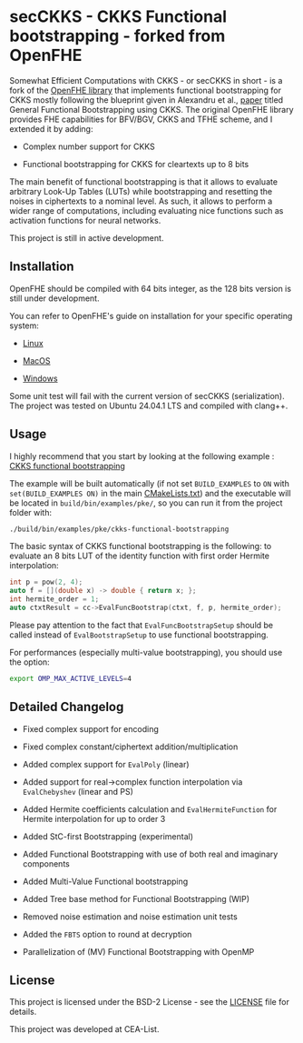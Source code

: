 secCKKS - CKKS Functional bootstrapping - forked from OpenFHE
===================================

Somewhat Efficient Computations with CKKS - or secCKKS in short - is a fork of the [OpenFHE library](https://github.com/openfheorg/openfhe-development/) that implements functional bootstrapping for CKKS mostly following the blueprint given in Alexandru et al., [paper](https://eprint.iacr.org/2024/1623}) titled General Functional Bootstrapping using CKKS.
The original OpenFHE library provides FHE capabilities for BFV/BGV, CKKS and TFHE scheme, and I extended it by adding:

- Complex number support for CKKS

- Functional bootstrapping for CKKS for cleartexts up to 8 bits

The main benefit of functional bootstrapping is that it allows to evaluate arbitrary Look-Up Tables (LUTs) while bootstrapping and resetting the noises in ciphertexts to a nominal level. As such, it allows to perform a wider range of computations, including evaluating nice functions such as activation functions for neural networks.

This project is still in active development.

## Installation

OpenFHE should be compiled with 64 bits integer, as the 128 bits version is still under development.

You can refer to OpenFHE's guide on installation for your specific operating system:

- [Linux](https://openfhe-development.readthedocs.io/en/latest/sphinx_rsts/intro/installation/linux.html)

- [MacOS](https://openfhe-development.readthedocs.io/en/latest/sphinx_rsts/intro/installation/macos.html)

- [Windows](https://openfhe-development.readthedocs.io/en/latest/sphinx_rsts/intro/installation/windows.html)

Some unit test will fail with the current version of secCKKS (serialization).
The project was tested on Ubuntu 24.04.1 LTS and compiled with clang++.

## Usage

I highly recommend that you start by looking at the following example : [CKKS functional bootstrapping](src/pke/examples/ckks-functional-bootstrapping.cpp)

The example will be built automatically (if not set `BUILD_EXAMPLES` to `ON` with `set(BUILD_EXAMPLES ON)` in the main [CMakeLists.txt](CMakeLists.txt)) and the executable will be located in `build/bin/examples/pke/`, so you can run it from the project folder with:
```bash
./build/bin/examples/pke/ckks-functional-bootstrapping
```

The basic syntax of CKKS functional bootstrapping is the following: to evaluate an 8 bits LUT of the identity function with first order Hermite interpolation:
```c++
int p = pow(2, 4);
auto f = [](double x) -> double { return x; };
int hermite_order = 1;
auto ctxtResult = cc->EvalFuncBootstrap(ctxt, f, p, hermite_order);
```

Please pay attention to the fact that `EvalFuncBootstrapSetup` should be called instead of `EvalBootstrapSetup` to use functional bootstrapping.

For performances (especially multi-value bootstrapping), you should use the option:
```bash
export OMP_MAX_ACTIVE_LEVELS=4
```

## Detailed Changelog

- Fixed complex support for encoding

- Fixed complex constant/ciphertext addition/multiplication

- Added complex support for `EvalPoly` (linear)

- Added support for real->complex function interpolation via `EvalChebyshev` (linear and PS)

- Added Hermite coefficients calculation and `EvalHermiteFunction` for Hermite interpolation for up to order 3

- Added StC-first Bootstrapping (experimental)

- Added Functional Bootstrapping with use of both real and imaginary components

- Added Multi-Value Functional bootstrapping

- Added Tree base method for Functional Bootstrapping (WIP)

- Removed noise estimation and noise estimation unit tests

- Added the `FBTS` option to round at decryption

- Parallelization of (MV) Functional Bootstrapping with OpenMP

## License

This project is licensed under the BSD-2 License - see the [LICENSE](LICENSE) file for details.

This project was developed at CEA-List.

